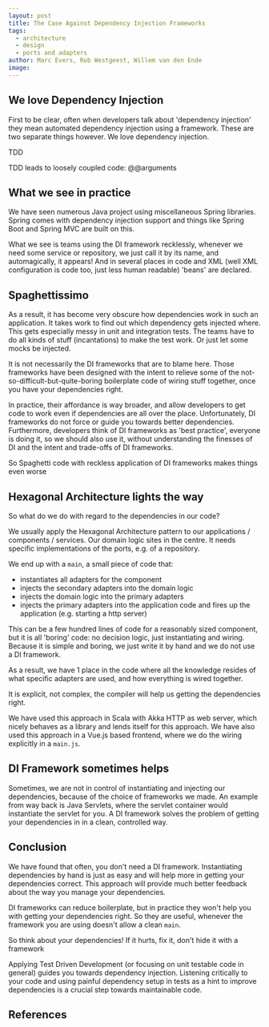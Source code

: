```yaml
---
layout: post
title: The Case Against Dependency Injection Frameworks
tags:
  - architecture
  - design
  - ports and adapters
author: Marc Evers, Rob Westgeest, Willem van den Ende
image: 
---
```




## We love Dependency Injection

First to be clear, often when developers talk about 'dependency injection' they mean automated dependency injection using a framework. These are two separate things however. We love dependency injection.

TDD 

TDD leads to loosely coupled code: @@arguments

## What we see in practice

We have seen numerous Java project using miscellaneous Spring libraries. Spring comes with dependency injection support and things like Spring Boot and Spring MVC are built on this. 

What we see is teams using the DI framework recklessly, whenever we need some service or repository, we just call it by its name, and automagically, it appears! And in several places in code and XML (well XML configuration is code too, just less human readable) 'beans' are declared. 

## Spaghettissimo

As a result, it has become very obscure how dependencies work in such an application. It takes work to find out which dependency gets injected where. This gets especially messy in unit and integration tests. The teams have to do all kinds of stuff (incantations) to make the test work. Or just let some mocks be injected.

It is not necessarily the DI frameworks that are to blame here. Those frameworks have been designed with the intent to relieve some of the not-so-difficult-but-quite-boring boilerplate code of wiring stuff together, once you have your dependencies right.

In practice, their affordance is way broader, and allow developers to get code to work even if dependencies are all over the place. Unfortunately, DI frameworks do not force or guide you towards better dependencies. Furthermore, developers think of DI frameworks as 'best practice', everyone is doing it, so we should also use it, without understanding the finesses of DI and the intent and trade-offs of DI frameworks.

So Spaghetti code with reckless application of DI frameworks makes things even worse 

## Hexagonal Architecture lights the way

So what do we do with regard to the dependencies in our code?

We usually apply the Hexagonal Architecture pattern to our applications / components / services. Our domain logic sites in the centre. It needs specific implementations of the ports, e.g. of a repository.

We end up with a `main`, a small piece of code that:
- instantiates all adapters for the component
- injects the secondary adapters into the domain logic
- injects the domain logic into the primary adapters
- injects the primary adapters into the application code and fires up the application (e.g. starting a http server)

This can be a few hundred lines of code for a reasonably sized component, but it is all 'boring' code: no decision logic, just instantiating and wiring. Because it is simple and boring, we just write it by hand and we do not use a DI framework.

As a result, we have 1 place in the code where all the knowledge resides of what specific adapters are used, and how everything is wired together.

It is explicit, not complex, the compiler will help us getting the dependencies right.

We have used this approach in Scala with Akka HTTP as web server, which nicely behaves as a library and lends itself for this approach. We have also used this approach in a Vue.js based frontend, where we do the wiring explicitly in a `main.js`.

## DI Framework sometimes helps

Sometimes, we are not in control of instantiating and injecting our dependencies, because of the choice of frameworks we made. An example from way back is Java Servlets, where the servlet container would instantiate the servlet for you. A DI framework solves the problem of getting your dependencies in in a clean, controlled way.

## Conclusion

We have found that often, you don't need a DI framework. Instantiating dependencies by hand is just as easy and will help more in getting your dependencies correct. This approach will provide much better feedback about the way you manage your dependencies.

DI frameworks can reduce boilerplate, but in practice they won't help you with getting your dependencies right. So they are useful, whenever the framework you are using doesn't allow a clean `main`.

So think about your dependencies! If it hurts, fix it, don't hide it with a framework

Applying Test Driven Development (or focusing on unit testable code in general) guides you towards dependency injection. Listening critically to your code and using painful dependency setup in tests as a hint to improve dependencies is a crucial step towards maintainable code.

## References
